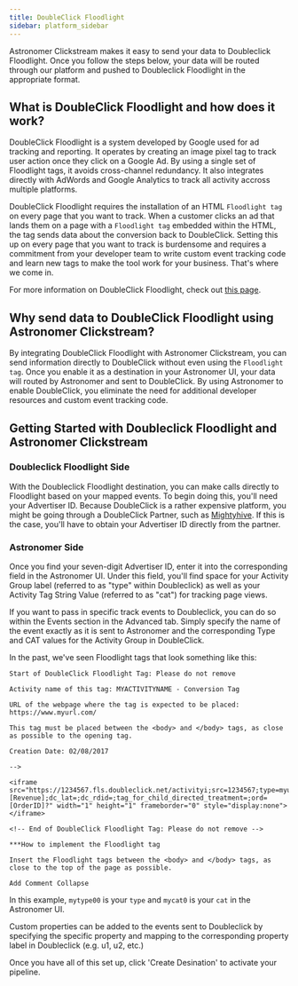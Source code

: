 ```yaml
---
title: DoubleClick Floodlight
sidebar: platform_sidebar
---
```


Astronomer Clickstream makes it easy to send your data to Doubleclick Floodlight. Once you follow the steps below, your data will be routed through our platform and pushed to Doubleclick Floodlight in the appropriate format. 

## What is DoubleClick Floodlight and how does it work?

DoubleClick Floodlight is a system developed by Google used for ad tracking and reporting. It operates by creating an image pixel tag to track user action once they click on a Google Ad. By using a single set of Floodlight tags, it avoids cross-channel redundancy. It also integrates directly with AdWords and Google Analytics to track all activity accross multiple platforms.

DoubleClick Floodlight requires the installation of an HTML `Floodlight tag` on every page that you want to track. When a customer clicks an ad that lands them on a page with a `Floodlight tag` embedded within the HTML, the tag sends data about the conversion back to DoubleClick. Setting this up on every page that you want to track is burdensome and requires a commitment from your developer team to write custom event tracking code and learn new tags to make the tool work for your business. That's where we come in.

For more information on DoubleClick Floodlight, check out  [this page](https://support.google.com/dfa/partner/answer/186739?hl=en).

## Why send data to DoubleClick Floodlight using Astronomer Clickstream?

By integrating DoubleClick Floodlight with Astronomer Clickstream, you can send information directly to DoubleClick without even using the `Floodlight tag`. Once you enable it as a destination in your Astronomer UI, your data will routed by Astronomer and sent to DoubleClick. By using Astronomer to enable DoubleClick, you eliminate the need for additional developer resources and custom event tracking code.


## Getting Started with Doubleclick Floodlight and Astronomer Clickstream

### Doubleclick Floodlight Side

With the Doubleclick Floodlight destination, you can make calls directly to Floodlight based on your mapped events. To begin doing this, you'll need your Advertiser ID. Because DoubleClick is a rather expensive platform, you might be going through a DoubleClick Partner, such as [Mightyhive](http://mightyhive.com). If this is the case, you'll have to obtain your Advertiser ID directly from the partner.

### Astronomer Side

Once you find your seven-digit Advertiser ID, enter it into the corresponding field in the Astronomer UI. Under this field, you'll find space for your Activity Group label (referred to as "type" within Doubleclick) as well as your Activity Tag String Value (referred to as "cat") for tracking page views.

If you want to pass in specific track events to Doubleclick, you can do so within the Events section in the Advanced tab. Simply specify the name of the event exactly as it is sent to Astronomer and the corresponding Type and CAT values for the Activity Group in DoubleClick.

In the past, we've seen Floodlight tags that look something like this:

```
Start of DoubleClick Floodlight Tag: Please do not remove

Activity name of this tag: MYACTIVITYNAME - Conversion Tag

URL of the webpage where the tag is expected to be placed: https://www.myurl.com/

This tag must be placed between the <body> and </body> tags, as close as possible to the opening tag.

Creation Date: 02/08/2017

-->

<iframe src="https://1234567.fls.doubleclick.net/activityi;src=1234567;type=myurl00;cat=myurl0;qty=1;cost=[Revenue];dc_lat=;dc_rdid=;tag_for_child_directed_treatment=;ord=[OrderID]?" width="1" height="1" frameborder="0" style="display:none"></iframe>

<!-- End of DoubleClick Floodlight Tag: Please do not remove -->

***How to implement the Floodlight tag

Insert the Floodlight tags between the <body> and </body> tags, as close to the top of the page as possible.

Add Comment Collapse
```

In this example, `mytype00` is your `type` and `mycat0` is your `cat` in the Astronomer UI.

Custom properties can be added to the events sent to Doubleclick by specifying the specific property and mapping to the corresponding property label in Doubleclick (e.g. u1, u2, etc.)

Once you have all of this set up, click 'Create Desination' to activate your pipeline.

